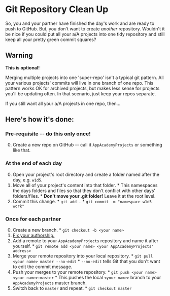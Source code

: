 # Git Repository Clean Up

So, you and your partner have finished the day's work and are ready
to push to GitHub. But, you don't want to create _another_ repository. Wouldn't it be nice if you could put all your a/A projects into one tidy  repository and still keep all your pretty green commit squares?

## Warning

__This is optional!__

Merging multiple projects into one 'super-repo' isn't a typical git pattern. All your various projects' commits will live in one branch of one repo. This pattern works OK for archived projects, but makes less sense for projects you'll be updating often. In that scenario, just keep your repos separate.

If you still want all your a/A projects in one repo, then...

## Here's how it's done:

### Pre-requisite -- do this only once!
  0. Create a new repo on GitHub -- call it `AppAcademyProjects` or something like that.

### At the end of each day
  0. Open your project's root directory and create a folder named after the day, e.g. `w1d5`.
  0. Move all of your project's content into that folder.
    * This namespaces the days folders and files so that they don't conflict with other days' folders/files.
    * **Don't move your .git folder!** Leave it at the root level.
  0. Commit this change.
    * `git add .`
    * `git commit -m "namespace w1d5 work"`

### Once for each partner
  0. Create a new branch.
    * `git checkout -b <your name>`
  0. [Fix your authorship.](git-fix-authorship.md)
  0. Add a remote to your `AppAcademyProjects` repository and name it after yourself.
    * `git remote add <your name> <your AppAcademyProjects' address>`
  0. Merge your remote repository into your local repository.
    * `git pull <your name> master --no-edit`
    * `--no-edit` tells Git that you don't want to edit the commit message.
  0. Push your merges to your remote repository.
    * `git push <your name> <your name>:master`
    * This pushes the local `<your name>` branch to your `AppAcademyProjects` master branch.
  0. Switch back to `master` and repeat.
    * `git checkout master`
